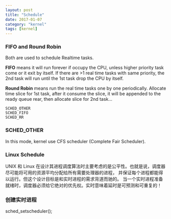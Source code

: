 ```yaml
---
layout: post
title: "Schedule"
date: 2017-01-07
category: "kernel" 
tags: [kernel]
---
```


### FIFO and Round Robin

Both are used to schedule Realtime tasks. 

**FIFO** means it will run forever if occupy the CPU, unless higher priority task
come or it exit by itself.  If there are >1 real time tasks with same
priority, the 2nd task will run until the 1st task drop the CPU by itself.

**Round Robin** means run the real time tasks one by one periodically.
Allocate time slice for 1st task, after it consume the slice, it will be
appended to the ready queue rear, then allocate slice for 2nd task...

    SCHED_OTHER
    SCHED_FIFO
    SCHED_RR

### SCHED_OTHER
In this mode, kernel use CFS scheduler (Complete Fair Scheduler). 


### Linux Schedule
UNIX 和 Linux
在设计其进程调度算法时主要考虑的是公平性。也就是说，调度器尽可能将可用的资源平均分配给所有需要处理器的进程，
并保证每个进程都能得以运行。但这个设计目标是和实时进程的需求背道而驰的。
当一个实时进程准备就绪时，调度器必须给它绝对的优先权。实时意味着延时是可预测和可重复的！

### 创建实时进程
sched_setscheduler();

